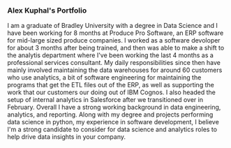 ### Alex Kuphal's Portfolio

I am a graduate of Bradley University with a degree in Data Science and I have been working for 8 months at Produce Pro Software, an ERP software for mid-large sized produce companies. I worked as a software devoloper for about 3 months after being trained, and then was able to make a shift to the analytis department where I've been working the last 4 months as a professional services consultant. My daily responsibilities since then have mainly involved maintaining the data warehouses for around 60 customers who use analytics, a bit of software engineering for maintaining the programs that get the ETL files out of the ERP, as well as supporting the work that our customers our doing out of IBM Cognos. I also headed the setup of internal analytics in Salesforce after we transitioned over in February. Overall I have a strong working background in data engineering, analytics, and reporting. Along with my degree and projects performing data science in python, my experience in software development, I believe I'm a strong candidate to consider for data science and analytics roles to help drive data insights in your company.


<!--
**akuphal/akuphal** is a ✨ _special_ ✨ repository because its `README.md` (this file) appears on your GitHub profile.

Here are some ideas to get you started:

- 🔭 I’m currently working on ...
- 🌱 I’m currently learning ...
- 👯 I’m looking to collaborate on ...
- 🤔 I’m looking for help with ...
- 💬 Ask me about ...
- 📫 How to reach me: ...
- 😄 Pronouns: ...
- ⚡ Fun fact: ...
-->

